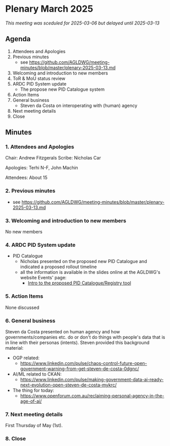 # Plenary March 2025

_This meeting was sceduled for 2025-03-06 but delayed until 2025-03-13_

## Agenda

1. Attendees and Apologies
2. Previous minutes
   * see https://github.com/AGLDWG/meeting-minutes/blob/master/plenary-2025-03-13.md
3. Welcoming and introduction to new members
4. ToR & MoU status review
5. ARDC PID System update
   * The propose new PID Catalogue system
6. Action Items
7. General business
    * Steven da Costa on interoperating with (human) agency
8. Next meeting details
9. Close

## Minutes

### 1. Attendees and Apologies

Chair: Andrew Fitzgerals
Scribe: Nicholas Car

Apologies: Terhi N-F, John Machin

Attendees: About 15

### 2. Previous minutes

* see https://github.com/AGLDWG/meeting-minutes/blob/master/plenary-2025-03-13.md
     
### 3. Welcoming and introduction to new members

No new members

### 4. ARDC PID System update

* PID Catalogue
    * Nicholas presented on the proposed new PID Catalogue and indicated a proposed rollout timeline
    * all the information is available in the slides online at the AGLDWG's website Events' page:
        * [Intro to the proposed PID
Catalogue/Registry tool](http://www.linked.data.gov.au/prez/2025-04-10%20-%20AGLDWG%20PID%20Register%20Intro.pdf)

### 5. Action Items

None discussed

### 6. General business

Steven da Costa presented on human agency and how governments/companies etc. do or don't do things with people's data that is in line with their personas (intents). Steven provided this background material:

* OGP related:
    * https://www.linkedin.com/pulse/chaos-control-future-open-government-warning-from-get-steven-de-costa-0dgnc/
* AI/ML related to CKAN:
    * https://www.linkedin.com/pulse/making-government-data-ai-ready-next-evolution-open-steven-de-costa-mykrc/
* The thing for today:
    * https://www.openforum.com.au/reclaiming-personal-agency-in-the-age-of-ai/

### 7. Next meeting details

First Thursday of May (1st). 

### 8. Close
